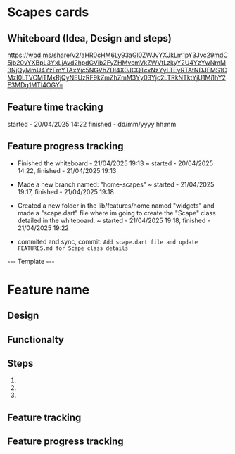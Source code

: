 # Scapes cards

## Whiteboard (Idea, Design and steps)
https://wbd.ms/share/v2/aHR0cHM6Ly93aGl0ZWJvYXJkLm1pY3Jvc29mdC5jb20vYXBpL3YxLjAvd2hpdGVib2FyZHMvcmVkZWVtLzkyY2U4YzYwNmM3NjQyMmU4YzFmYTAxYjc5NGVhZDI4X0JCQTcxNzYyLTEyRTAtNDJFMS1CMzI0LTVCMTMxRjQyNEUzRF9kZmZhZmM3Yy03Yjc2LTRkNTktYjU1Mi1hY2E3MDg1MTI4OGY=

## Feature time tracking
started - 20/04/2025 14:22
finished - dd/mm/yyyy hh:mm

## Feature progress tracking
- Finished the whiteboard - 21/04/2025 19:13
  ~ started - 20/04/2025 14:22, finished - 21/04/2025 19:13

- Made a new branch named: "home-scapes"
  ~ started - 21/04/2025 19:17, finished - 21/04/2025 19:18

- Created a new folder in the lib/features/home named "widgets"
  and made a "scape.dart" file where im going to create the "Scape" class
  detailed in the whiteboard.
  ~ started - 21/04/2025 19:18, finished - 21/04/2025 19:22

- commited and sync, commit: `Add scape.dart file and update FEATURES.md for Scape class details`

--- Template ---
# Feature name

## Design


## Functionalty


## Steps
1. 
2. 
3. 

## Feature tracking

## Feature progress tracking